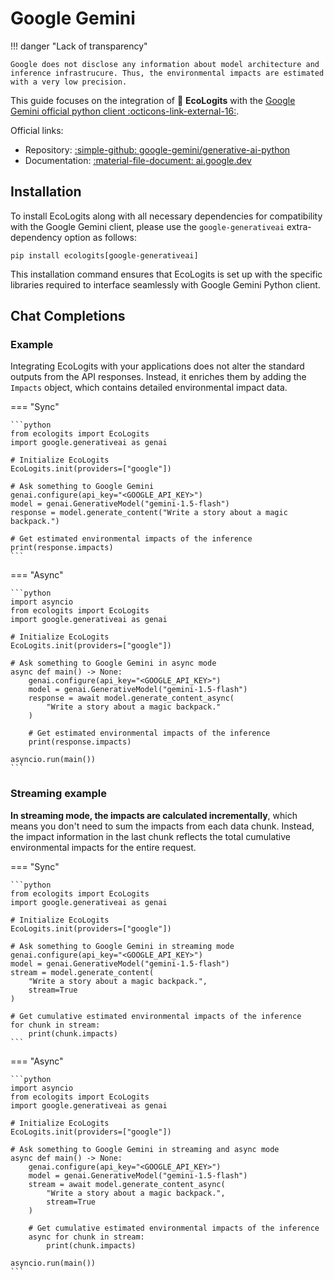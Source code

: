 # Google Gemini

!!! danger "Lack of transparency"
    
    Google does not disclose any information about model architecture and inference infrastrucure. Thus, the environmental impacts are estimated with a very low precision.

This guide focuses on the integration of :seedling: **EcoLogits** with the [Google Gemini official python client :octicons-link-external-16:](https://github.com/google-gemini/generative-ai-python).

Official links:

* Repository: [:simple-github: google-gemini/generative-ai-python](https://github.com/google-gemini/generative-ai-python)
* Documentation: [:material-file-document: ai.google.dev](https://ai.google.dev/gemini-api/docs?hl=fr)


## Installation

To install EcoLogits along with all necessary dependencies for compatibility with the Google Gemini client, please use the `google-generativeai` extra-dependency option as follows:

```shell
pip install ecologits[google-generativeai]
```

This installation command ensures that EcoLogits is set up with the specific libraries required to interface seamlessly with Google Gemini Python client.


## Chat Completions

### Example

Integrating EcoLogits with your applications does not alter the standard outputs from the API responses. Instead, it enriches them by adding the `Impacts` object, which contains detailed environmental impact data.

=== "Sync"

    ```python
    from ecologits import EcoLogits
    import google.generativeai as genai
    
    # Initialize EcoLogits
    EcoLogits.init(providers=["google"])

    # Ask something to Google Gemini
    genai.configure(api_key="<GOOGLE_API_KEY>")
    model = genai.GenerativeModel("gemini-1.5-flash")
    response = model.generate_content("Write a story about a magic backpack.")
    
    # Get estimated environmental impacts of the inference
    print(response.impacts)
    ```

=== "Async"

    ```python
    import asyncio
    from ecologits import EcoLogits
    import google.generativeai as genai
    
    # Initialize EcoLogits
    EcoLogits.init(providers=["google"])

    # Ask something to Google Gemini in async mode
    async def main() -> None:
        genai.configure(api_key="<GOOGLE_API_KEY>")
        model = genai.GenerativeModel("gemini-1.5-flash")
        response = await model.generate_content_async(
            "Write a story about a magic backpack."
        )
    
        # Get estimated environmental impacts of the inference
        print(response.impacts)

    asyncio.run(main())
    ```

### Streaming example

**In streaming mode, the impacts are calculated incrementally**, which means you don't need to sum the impacts from each data chunk. Instead, the impact information in the last chunk reflects the total cumulative environmental impacts for the entire request.

=== "Sync" 

    ```python
    from ecologits import EcoLogits
    import google.generativeai as genai

    # Initialize EcoLogits
    EcoLogits.init(providers=["google"])

    # Ask something to Google Gemini in streaming mode
    genai.configure(api_key="<GOOGLE_API_KEY>")
    model = genai.GenerativeModel("gemini-1.5-flash")
    stream = model.generate_content(
        "Write a story about a magic backpack.", 
        stream=True
    )

    # Get cumulative estimated environmental impacts of the inference
    for chunk in stream:
        print(chunk.impacts)
    ```

=== "Async"

    ```python
    import asyncio
    from ecologits import EcoLogits
    import google.generativeai as genai

    # Initialize EcoLogits
    EcoLogits.init(providers=["google"])

    # Ask something to Google Gemini in streaming and async mode
    async def main() -> None:
        genai.configure(api_key="<GOOGLE_API_KEY>")
        model = genai.GenerativeModel("gemini-1.5-flash")
        stream = await model.generate_content_async(
            "Write a story about a magic backpack.", 
            stream=True
        )

        # Get cumulative estimated environmental impacts of the inference
        async for chunk in stream:
            print(chunk.impacts)

    asyncio.run(main())
    ```
